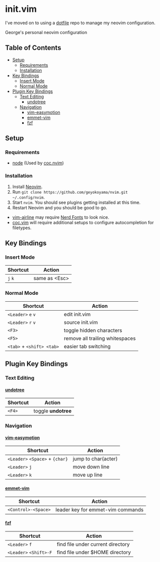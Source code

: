 # init.vim

I've moved on to using a [dotfile](https://github.com/geyokoyama/dotfiles/tree/main/.config/nvim) repo to manage my neovim configuration.

George's personal neovim configuration

## Table of Contents

* [Setup](#setup)
  * [Requirements](#requirements)
  * [Installation](#installation)
* [Key Bindings](#key-bindings)
  * [Insert Mode](#insert-mode)
  * [Normal Mode](#normal-mode)
* [Plugin Key Bindings](#plugin-key-bindings)
  * [Text Editing](#text-editing)
    * [undotree](#undotree)
  * [Navigation](#navigation)
    * [vim-easymotion](#vim-easymotion)
    * [emmet-vim](#emmet-vim)
    * [fzf](#fzf)

## Setup

### Requirements

* [node](https://nodejs.org/en/) (Used by [coc.nvim](https://github.com/neoclide/coc.nvim))

### Installation

1. Install [Neovim](https://github.com/neovim/neovim/wiki/Installing-Neovim).
2. Run `git clone https://github.com/geyokoyama/nvim.git ~/.config/nvim`.
3. Start `nvim`. You should see plugins getting installed at this time.
4. Restart Neovim and you should be good to go.


* [vim-airline](https://github.com/vim-airline/vim-airline) may require [Nerd Fonts](https://www.nerdfonts.com/) to look nice.
* [coc.vim](https://github.com/neoclide/coc.nvim) will require additional setups to configure autocompletion for filetypes.

## Key Bindings

### Insert Mode

|Shortcut|Action|
|---|---|
|`j` `k`|same as \<Esc\>|

### Normal Mode

|Shortcut|Action|
|---|---|
|`<Leader>` `e` `v`|edit init.vim|
|`<Leader>` `r` `v`|source init.vim|
|`<F3>`|toggle hidden characters|
|`<F5>`|remove all trailing whitespaces|
|`<tab>` + `<shift> <tab>`|easier tab switching|

## Plugin Key Bindings

### Text Editing

#### [undotree](https://github.com/mbbill/undotree)

|Shortcut|Action|
|---|---|
|`<F4>`|toggle **undotree**|

### Navigation

#### [vim-easymotion](https://github.com/easymotion/vim-easymotion)

|Shortcut|Action|
|---|---|
|`<Leader>` `<Space>` + `{char}`|jump to char(acter)|
|`<Leader>` `j`|move down line|
|`<Leader>` `k`|move up line|

#### [emmet-vim](https://github.com/mattn/emmet-vim)
|Shortcut|Action|
|---|---|
|`<Control>-<Space>`|leader key for emmet-vim commands|

#### [fzf](https://github.com/junegunn/fzf)

|Shortcut|Action|
|---|---|
|`<Leader>` `f`|find file under current directory|
|`<Leader>` `<Shift>-F`|find file under $HOME directory|
